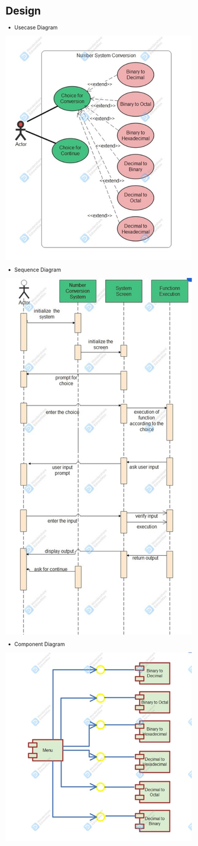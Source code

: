 # Design

* Usecase Diagram 

![UsecaseDiagram](https://github.com/Prapti312/Mini_Project/blob/main/2_Architecture/use_case_diagram.jpg)
* Sequence Diagram 
 
![SequenceDiagram](https://github.com/Prapti312/Mini_Project/blob/main/2_Architecture/Sequence_Diagram.jpg)
* Component Diagram 

![ComponentDiagram](https://github.com/Prapti312/Mini_Project/blob/main/2_Architecture/Component_Diagram.jpg)
